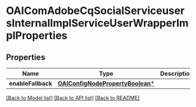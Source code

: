 # OAIComAdobeCqSocialServiceusersInternalImplServiceUserWrapperImplProperties

## Properties
Name | Type | Description | Notes
------------ | ------------- | ------------- | -------------
**enableFallback** | [**OAIConfigNodePropertyBoolean***](OAIConfigNodePropertyBoolean.md) |  | [optional] 

[[Back to Model list]](../README.md#documentation-for-models) [[Back to API list]](../README.md#documentation-for-api-endpoints) [[Back to README]](../README.md)


